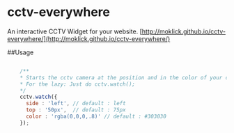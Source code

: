 cctv-everywhere
===============

An interactive CCTV Widget for your website. [http://moklick.github.io/cctv-everywhere/](http://moklick.github.io/cctv-everywhere/)

##Usage

```javascript

    /**
    * Starts the cctv camera at the position and in the color of your choice.
    * For the lazy: Just do cctv.watch();
    */
    cctv.watch({
      side : 'left', // default : left
      top : '50px',  // default : 75px
      color : 'rgba(0,0,0,.8)' // default : #303030
    });
    
```
